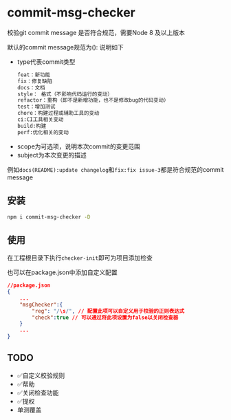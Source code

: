 # commit-msg-checker
校验git commit message 是否符合规范，需要Node 8 及以上版本

默认的commit message规范为<type>(<scope>):<subject>
说明如下
- type代表commit类型
    ```bash
    feat：新功能
    fix：修复缺陷
    docs：文档
    style： 格式（不影响代码运行的变动）
    refactor：重构（即不是新增功能，也不是修改bug的代码变动）
    test：增加测试
    chore：构建过程或辅助工具的变动
    ci:CI工具相关变动
    build:构建
    perf:优化相关的变动
    ```
- scope为可选项，说明本次commit的变更范围
- subject为本次变更的描述

例如`docs(README):update changelog`和`fix:fix issue-3`都是符合规范的commit message

## 安装
```bash
npm i commit-msg-checker -D
```
## 使用
在工程根目录下执行`checker-init`即可为项目添加检查

也可以在package.json中添加自定义配置
```json
//package.json
{
    ...
    "msgChecker":{
        "reg": "/\s/", // 配置此项可以自定义用于校验的正则表达式
        "check":true // 可以通过将此项设置为false以关闭检查器
    }
    ...
}
```
## TODO
- ✅自定义校验规则
- ✅帮助
- ✅关闭检查功能
- ✅提权
- 单测覆盖
